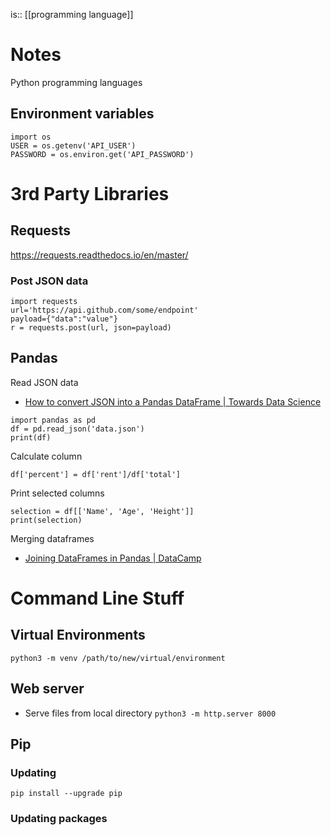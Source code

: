 is:: [[programming language]]

# Notes
Python programming languages

## Environment variables
```
import os
USER = os.getenv('API_USER')
PASSWORD = os.environ.get('API_PASSWORD')
```

# 3rd Party Libraries
## Requests
https://requests.readthedocs.io/en/master/

### Post JSON data
```
import requests
url='https://api.github.com/some/endpoint'
payload={"data":"value"}
r = requests.post(url, json=payload)
```

## Pandas
Read JSON data
* [How to convert JSON into a Pandas DataFrame | Towards Data Science](https://towardsdatascience.com/how-to-convert-json-into-a-pandas-dataframe-100b2ae1e0d8)
```
import pandas as pd
df = pd.read_json('data.json')
print(df)
```

Calculate column
```
df['percent'] = df['rent']/df['total']
```

Print selected columns
```
selection = df[['Name', 'Age', 'Height']]
print(selection)
```

Merging dataframes
* [Joining DataFrames in Pandas | DataCamp](https://www.datacamp.com/community/tutorials/joining-dataframes-pandas)

# Command Line Stuff
## Virtual Environments
```
python3 -m venv /path/to/new/virtual/environment
```

## Web server
* Serve files from local directory
```python3 -m http.server 8000```

## Pip
### Updating
```
pip install --upgrade pip
```

### Updating packages
